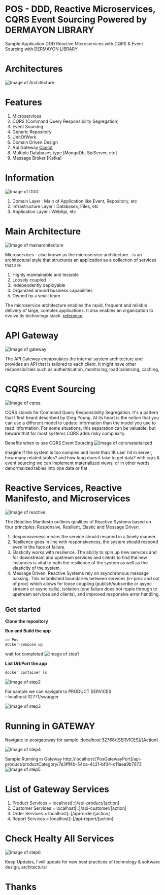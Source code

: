 # POS - DDD, Reactive Microservices, CQRS Event Sourcing Powered by DERMAYON LIBRARY
Sample Application DDD Reactive Microservices with CQRS & Event Sourcing with [DERMAYON LIBRARY](https://github.com/NHadi/Dermayon). 

# Architectures
![Image of Architecture](https://github.com/NHadi/Pos/blob/master/images/architecture.png)

# Features
1. Microservices 
2. CQRS (Command Query Responsibility Segregation)
3. Event Sourcing
4. Generic Repository 
5. UnitOfWork
6. Domain Driven Design
7. Api Gateway [Ocelot](https://ocelot.readthedocs.io/en/latest/introduction/gettingstarted.html)
8. Multiple Databases type [MongoDb, SqlServer, etc]
9. Message Broker [Kafka]

# Information
![Image of DDD](https://github.com/NHadi/Pos/blob/master/images/ddd.png)

1. Domain Layer : Main of Application like Event, Repository, etc
2. Infrastructure Layer : Databases, Files, etc
3. Application Layer : WebApi, etc

# Main Architecture
![Image of mainarchitecture](https://github.com/NHadi/Pos/blob/master/images/mainarchitecture.png)

Microservices - also known as the microservice architecture - is an architectural style that structures an application as a collection of services that are

1. Highly maintainable and testable
2. Loosely coupled
3. Independently deployable
4. Organized around business capabilities
5. Owned by a small team

The microservice architecture enables the rapid, frequent and reliable delivery of large, complex applications. It also enables an organization to evolve its technology stack. [reference](https://microservices.io/)


# API Gateway
![Image of gateway](https://github.com/NHadi/Pos/blob/master/images/gateway.jpg)

The API Gateway encapsulates the internal system architecture and provides an API that is tailored to each client. It might have other responsibilities such as authentication, monitoring, load balancing, caching,

# CQRS Event Sourcing
![Image of cqrss](https://github.com/NHadi/Pos/blob/master/images/cqrss.png)

CQRS stands for Command Query Responsibility Segregation. It's a pattern that I first heard described by Greg Young. At its heart is the notion that you can use a different model to update information than the model you use to read information. For some situations, this separation can be valuable, but beware that for most systems CQRS adds risky complexity.

Benefits when to use CQRS Event Sourcing
![Image of cqrsmaterialized](https://github.com/NHadi/Pos/blob/master/images/cqrsmaterialized.png)

imagine if the system is too complex and more than 1K user hit in server, how many related tables? and how long does it take to get data? with cqrs & event sourcing we can implement materialized views, or in other words denormalized tables into one data or flat

# Reactive Services, Reactive Manifesto, and Microservices 
![Image of reactive](https://github.com/NHadi/Pos/blob/master/images/reactive.png)

The Reactive Manifesto outlines qualities of Reactive Systems based on four principles: Responsive, Resilient, Elastic and Message Driven. 

1. Responsiveness means the service should respond in a timely manner.
2. Resilience goes in line with responsiveness, the system should respond even in the face of failure.
3. Elasticity works with resilience. The ability to spin up new services and for downstream and upstream services and clients to find the new instances is vital to both the resilience of the system as well as the elasticity of the system.  
4. Message Driven: Reactive Systems rely on asynchronous message passing. This established boundaries between services (in-proc and out of proc) which allows for loose coupling (publish/subscribe or async streams or async calls), isolation (one failure does not ripple through to upstream services and clients), and improved responsive error handling.

## Get started

**Clone the repository**

**Run and Build the app**

```sh
cd Pos 
docker-compose up
```
wait for completed
![Image of step1](https://github.com/NHadi/Pos/blob/master/images/step1.png)

**List Url:Port the app**
```sh
docker container ls
```

![Image of step2](https://github.com/NHadi/Pos/blob/master/images/step2.png)

For sample we can navigate to PRODUCT SERVICES ::localhost:32771/swagger

![Image of step3](https://github.com/NHadi/Pos/blob/master/images/step3.png)

# Running in GATEWAY

Navigate to postgateway for sample ::localhost:32768/[SERVICES]/[Action]

![Image of step4](https://github.com/NHadi/Pos/blob/master/images/step4.png)

Sample Running in Gateway
http://localhost:[PosGatewayPort]/api-product/productCategory/7a3fff4b-54ca-4c21-bf04-c11aea9b7673
![Image of step5](https://github.com/NHadi/Pos/blob/master/images/step5.png)

# List of Gateway Services

1. Product Services = localhost[::]/api-product/[action]
2. Customer Services = localhost[::]/api-customer/[action]
3. Order Services = localhost[::]/api-order/[action]
4. Report Services = localhost[::]/api-report/[action]

# Check Healty All Services
![Image of step6](https://github.com/NHadi/Pos/blob/master/images/step6.png)


Keep Updates, I'will update for new best practices of technology & software design, architectural

# Thanks
















